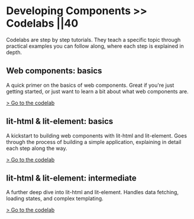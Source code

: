 # Developing Components >> Codelabs ||40

Codelabs are step by step tutorials. They teach a specific topic through practical examples you can follow along, where each step is explained in depth.

## Web components: basics

A quick primer on the basics of web components. Great if you're just getting started, or just want to learn a bit about what web components are.

<a href="/codelabs/basics/web-components.html?index=/codelabs/" target="_blank">
  > Go to the codelab
</a>

## lit-html & lit-element: basics

A kickstart to building web components with lit-html and lit-element. Goes through the process of building a simple application, explaining in detail each step along the way.

<a href="/codelabs/basics/lit-html.html?index=/codelabs/" target="_blank">
  > Go to the codelab
</a>

## lit-html & lit-element: intermediate

A further deep dive into lit-html and lit-element. Handles data fetching, loading states, and complex templating.

<a href="/codelabs/intermediate/lit-html.html?index=/codelabs/" target="_blank">
  > Go to the codelab
</a>
